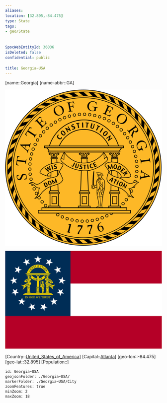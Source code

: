 ```yaml
---
aliases: 
location: [32.895,-84.475]
type: State
tags:
- geo/State


SpocWebEntityId: 36036
isDeleted: false
confidential: public

title: Georgia~USA
---
```

[name::Georgia]
[name-abbr::GA]

![350](geo/Continent/North-America/United_States_of_America/Georgia~USA/Seal_of_Georgia~USA.svg)

![350](geo/Continent/North-America/United_States_of_America/Georgia~USA/Flag_of_Georgia~USA.svg)

[Country::[United_States_of_America](geo/Continent/North-America/United_States_of_America.md)]
[Capital::[Atlanta](geo/Continent/North-America/United_States_of_America/Georgia~USA/City/Atlanta.md)]
[geo-lon::-84.475]
[geo-lat::32.895]
[Population::]



```leaflet
id: Georgia~USA
geojsonFolder: ./Georgia~USA/
markerFolder: ./Georgia~USA/City
zoomFeatures: true 
minZoom: 2 
maxZoom: 18
```


